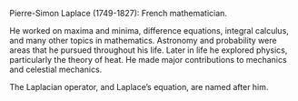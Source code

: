 Pierre-Simon Laplace (1749-1827): French mathematician.

He worked on maxima and minima, difference equations, integral calculus,
and many other topics in mathematics. Astronomy and probability were
areas that he pursued throughout his life. Later in life he explored
physics, particularly the theory of heat. He made major contributions to
mechanics and celestial mechanics.

The Laplacian operator, and Laplace’s equation, are named after him.
